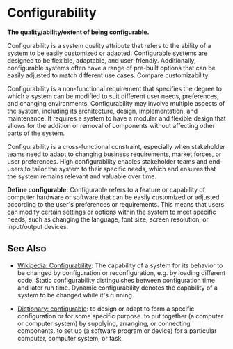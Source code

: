 # Configurability

**The quality/ability/extent of being configurable.**

<span data-chatgpt-prompt="explain configurability (system quality attribute, non-functional requirement, cross-functional constraint)">

Configurability is a system quality attribute that refers to the ability of a system to be easily customized or adapted.  Configurable systems are designed to be flexible, adaptable, and user-friendly. Additionally, configurable systems often have a range of pre-built options that can be easily adjusted to match different use cases. Compare customizability.

Configurability is a non-functional requirement that specifies the degree to which a system can be modified to suit different user needs, preferences, and changing environments. Configurability may involve multiple aspects of the system, including its architecture, design, implementation, and maintenance. It requires a system to have a modular and flexible design that allows for the addition or removal of components without affecting other parts of the system.

Configurability is a cross-functional constraint, especially when stakeholder teams need to adapt to changing business requirements, market forces, or user preferences. High configurability enables stakeholder teams and end-users to tailor the system to their specific needs, which and ensures that the system remains relevant and valuable over time.

</span>

**Define configurable:** <span data-chatgpt-prompt="define configurable (computers and software)">Configurable refers to a feature or capability of computer hardware or software that can be easily customized or adjusted according to the user's preferences or requirements. This means that users can modify certain settings or options within the system to meet specific needs, such as changing the language, font size, screen resolution, or input/output devices.</span>

## See Also

* [Wikipedia: Configurability](https://wikipedia.org/wiki/Configurability): The capability of a system for its behavior to be changed by configuration or reconfiguration, e.g. by loading different code. Static configurability distinguishes between configuration time and later run time. Dynamic configurability denotes the capability of a system to be changed while it's running.

* [Dictionary: configurable](https://www.dictionary.com/browse/configurable): to design or adapt to form a specific configuration or for some specific purpose. to put together (a computer or computer system) by supplying, arranging, or connecting components. to set up (a software program or device) for a particular computer, computer system, or task.
